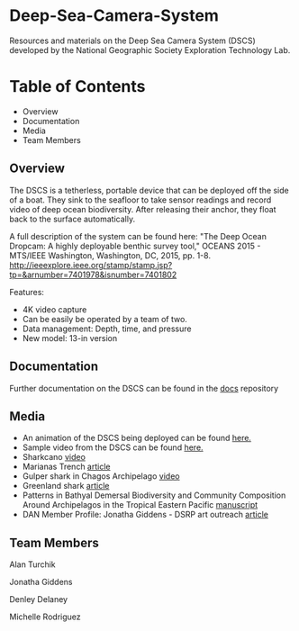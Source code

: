# Deep-Sea-Camera-System
Resources and materials on the Deep Sea Camera System (DSCS) developed by the National Geographic Society Exploration Technology Lab.

# Table of Contents
+ Overview
+ Documentation
+ Media
+ Team Members

## Overview
The DSCS is a tetherless, portable device that can be deployed off the side of a boat. They sink to the seafloor to take sensor readings and record video of deep ocean biodiversity. After releasing their anchor, they float back to the surface automatically. 

A full description of the system can be found here: "The Deep Ocean Dropcam: A highly deployable benthic survey tool," OCEANS 2015 - MTS/IEEE Washington, Washington, DC, 2015, pp. 1-8. 
http://ieeexplore.ieee.org/stamp/stamp.jsp?tp=&arnumber=7401978&isnumber=7401802

Features:
+ 4K video capture
+ Can be easily be operated by a team of two.
+ Data management: Depth, time, and pressure
+ New model: 13-in version

## Documentation
Further documentation on the DSCS can be found in the [docs](https://github.com/NGS-Exploration-Technology/Deep-Sea-Camera-System/tree/main/docs) repository

## Media
+ An animation of the DSCS being deployed can be found [here.](https://vimeo.com/238944280/e0f4d67af1)
+ Sample video from the DSCS can be found [here.](https://vimeo.com/329863940/b3dda52cdf)
+ Sharkcano [video](https://video.nationalgeographic.com/video/expedition-raw/0000014e-6f82-d37e-a7de-ef83793b0000)
+ Marianas Trench [article](https://news.nationalgeographic.com/news/2011/10/111026-deepest-mariana-trench-giant-amoebas-science-oceans/)
+ Gulper shark in Chagos Archipelago [video](https://video.nationalgeographic.com/video/news/0000014c-c919-df45-a76e-df79d0680000)
+ Greenland shark [article](https://news.nationalgeographic.com/news/2014/12/141216-greenland-shark-video-franz-josef-land-exploration-science/)
+ Patterns in Bathyal Demersal Biodiversity and Community Composition Around Archipelagos in the Tropical Eastern Pacific [manuscript](https://www.frontiersin.org/articles/10.3389/fmars.2019.00388/full)
+ DAN Member Profile: Jonatha Giddens - DSRP art outreach [article](http://www.alertdiver.com/Jonatha-Giddens)

## Team Members
Alan Turchik

Jonatha Giddens

Denley Delaney

Michelle Rodriguez




